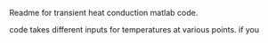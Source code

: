 Readme for transient heat conduction matlab code.

code takes different inputs for temperatures at various points. if you
